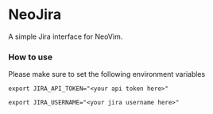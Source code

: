 # NeoJira
A simple Jira interface for NeoVim.
### How to use
Please make sure to set the following environment variables

`export JIRA_API_TOKEN="<your api token here>"`

`export JIRA_USERNAME="<your jira username here>"`
